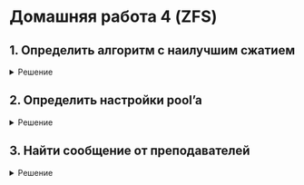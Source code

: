  # Домашняя работа 4 (ZFS)
 ## 1. Определить алгоритм с наилучшим сжатием
<details>
 <summary>Решение</summary>
 Создаем 5 файловых систем по названиям алгоритмов сжатия:

    [root@server ~]# zfs create storage/lzjb
    [root@server ~]# zfs create storage/gzip
    [root@server ~]# zfs create storage/zle
    [root@server ~]# zfs create storage/lz4
    [root@server ~]# zfs create storage/gzip-N
    [root@server ~]# zfs list
    NAME             USED  AVAIL     REFER  MOUNTPOINT
    storage          266K   832M     29.5K  /storage
    storage/gzip      24K   832M       24K  /storage/gzip
    storage/gzip-N    24K   832M       24K  /storage/gzip-N
    storage/lz4       24K   832M       24K  /storage/lz4
    storage/lzjb      24K   832M       24K  /storage/lzjb
    storage/zle       24K   832M       24K  /storage/zle
    [root@server ~]#

Применяем к каждой свой тип компрессии(в случае с gzip-N выбрал gzip-5):

    [root@server ~]# zfs set compression=lzjb /storage/lzjb
    cannot open '/storage/lzjb': leading slash in name
    [root@server ~]# zfs set compression=lzjb storage/lzjb
    [root@server ~]# zfs set compression=gzip storage/gzip
    [root@server ~]# zfs set compression=gzip-N storage/gzip-N
    cannot set property for 'storage/gzip-N': 'compression' must be one of 'on | off | lzjb | gzip | gzip-[1-9] | zle | lz4'
    [root@server ~]# zfs set compression=gzip-5 storage/gzip-N
    [root@server ~]# zfs set compression=lz4 storage/lz4
    [root@server ~]# zfs set compression=lzjb storage/lzjb
    [root@server ~]# zfs set compression=zle storage/zle
    [root@server ~]# zfs get compression
    NAME            PROPERTY     VALUE     SOURCE
    storage         compression  off       default
    storage/gzip    compression  gzip      local
    storage/gzip-N  compression  gzip-5    local
    storage/lz4     compression  lz4       local
    storage/lzjb    compression  lzjb      local
    storage/zle     compression  zle       local

Залил везде Войну и Мир:

    [root@server ~]# cp War_and_Peace.txt /storage/gzip/
    [root@server ~]# cp War_and_Peace.txt /storage/gzip-N
    [root@server ~]# cp War_and_Peace.txt /storage/lz4
    [root@server ~]# cp War_and_Peace.txt /storage/lzjb
    [root@server ~]# cp War_and_Peace.txt /storage/zle

Этого пока мало:

    [root@server ~]# zfs get compressratio
    NAME            PROPERTY       VALUE  SOURCE
    storage         compressratio  1.08x  -
    storage/gzip    compressratio  1.08x  -
    storage/gzip-N  compressratio  1.08x  -
    storage/lz4     compressratio  1.08x  -
    storage/lzjb    compressratio  1.07x  -
    storage/zle     compressratio  1.08x  -

Закачал на каждую ФС образ установки FreeBSD.

    [root@server ~]# zfs get compressratio
    NAME            PROPERTY       VALUE  SOURCE
    storage/gzip    compressratio  2.83x  -
    storage/gzip-N  compressratio  2.81x  -
    storage/lz4     compressratio  2.14x  -
    storage/lzjb    compressratio  1.93x  -
    storage/zle     compressratio  1.27x  -


ИТОГО: Gzip показало лучшую степень сжатия.  
ps: попробовал менять Gzip-N на 1 или 9, отличия не обнаружил...
</details>

## 2. Определить настройки pool’a
<details>
 <summary>Решение</summary>

#### Скачал и распаковал файл zfs_task1.tar.gz

    [root@server ~]# ls -l
    total 7124
    -rw-------. 1 root root    5166 Jun 11  2020 anaconda-ks.cfg
    -rw-------. 1 root root    5006 Jun 11  2020 original-ks.cfg
    -rw-r--r--. 1 root root 7275140 May 15 07:39 zfs_task1.tar.gz
    drwxr-xr-x. 2 root root      32 May 15  2020 zpoolexport

#### статус и имя пула:
    [root@server ~]# zpool import -d ${PWD}/zpoolexport/
    pool: otus
        id: 6554193320433390805
    state: ONLINE
    action: The pool can be imported using its name or numeric identifier.
    config:

            otus                         ONLINE
            mirror-0                   ONLINE
                /root/zpoolexport/filea  ONLINE
                /root/zpoolexport/fileb  ONLINE

#### импортируем пул:

    [root@server ~]# zpool import -d ${PWD}/zpoolexport/ otus
    [root@server ~]# zpool list
    NAME      SIZE  ALLOC   FREE  CKPOINT  EXPANDSZ   FRAG    CAP  DEDUP    HEALTH  ALTROOT
    otus      480M  2.18M   478M        -         -     0%     0%  1.00x    ONLINE  -
    storage   960M   420K   960M        -         -     5%     0%  1.00x    ONLINE  -


    [root@server ~]# zfs list
    NAME             USED  AVAIL     REFER  MOUNTPOINT
    otus            2.04M   350M       24K  /otus
    otus/hometask2  1.88M   350M     1.88M  /otus/hometask2
    storage          328K   832M       24K  /storage


#### значение recordsize:

    [root@server ~]# zfs get recordsize
    NAME            PROPERTY    VALUE    SOURCE
    otus            recordsize  128K     local
    otus/hometask2  recordsize  128K     inherited from otus
    storage         recordsize  128K     default

#### какое сжатие используется:

    [root@server ~]# zfs get compression
    NAME            PROPERTY     VALUE     SOURCE
    otus            compression  zle       local
    otus/hometask2  compression  zle       inherited from otus
    storage         compression  off       default

#### тип pool:

    [root@server ~]# zpool status
    pool: otus
    state: ONLINE
    scan: none requested
    config:

            NAME                         STATE     READ WRITE CKSUM
            otus                         ONLINE       0     0     0
            mirror-0                   ONLINE       0     0     0
                /root/zpoolexport/filea  ONLINE       0     0     0
                /root/zpoolexport/fileb  ONLINE       0     0     0

    errors: No known data errors

#### какая контрольная сумма используется:

    [root@server ~]# zfs get checksum
    NAME            PROPERTY  VALUE      SOURCE
    otus            checksum  sha256     local
    otus/hometask2  checksum  sha256     inherited from otus
    storage         checksum  on         default



 </details>


 ## 3. Найти сообщение от преподавателей
 <details>
 <summary>Решение</summary>

получил файл otus_task2.file  
Восстановил локально:

    [root@server ~]# zfs receive otus/storage/task2 < otus_task2.file -F
    [root@server ~]# zfs list -t snapshot
    NAME                       USED  AVAIL     REFER  MOUNTPOINT
    otus/storage/task2@task2     0B      -     2.83M  -


Ищем нужный файл и читаем содержимое:

    [root@server ~]# find /otus/storage/task2 -name secret_message
    /otus/storage/task2/task1/file_mess/secret_message
    [root@server ~]# more /otus/storage/task2/task1/file_mess/secret_message
    https://github.com/sindresorhus/awesome


 </details>
